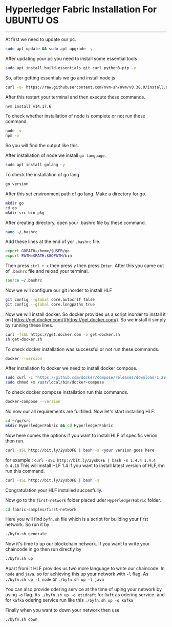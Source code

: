 # Hyperledger Fabric Installation For UBUNTU OS
---
At first we need to update our pc.
```bash
sudo apt update && sudo apt upgrade -y
```
After updating your pc you need to install some essential tools
```bash
sudo apt install build-essentials git curl python3-pip -y
```
So, after getting essentials we go and install node js
```bash
curl -o- https://raw.githubusercontent.com/nvm-sh/nvm/v0.38.0/install.sh | bash
```
After this restart your terminal and then execute these commands.
```bash
nvm install v14.17.6
```
To check whether installation of node is complete or not run these command.
```bash
node -v
npm -v
```
So you will find the output like this.

After installation of node we install `go language`.
```bash
sudo apt install golang -y
```
To check the installation of go lang.
```bash
go version
```
After this set environment path of go lang. Make a directory for go.
```bash
mkdir go
cd go
mkdir src bin pkg
```
After creating directory, open your .bashrc file by these command.
```bash
nano ~/.bashrc
```
Add these lines at the end of yor `.bashrc` file.
```bash
export GOPATH=/home/$USER/go
export PATH=$PATH:$GOPATH/bin
```
Then press `ctrl + x` then press `y` then press `Enter`. After this you came out of `.bashrc` file and reload your terminal.
```bash
source ~/.bashrc
```
Now we will configure our git inorder to install HLF
```bash
git config --global core.autocrlf false
git config --global core.longpaths true
```
Now we will install docker. So docker provides us a script inorder to install it on [https://get.docker.com/](https://get.docker.com/).
So we install it simply by running these lines.
```bash
curl -fsSL https://get.docker.com -o get-docker.sh
sh get-docker.sh
```
To check docker installation was successful or not run these commands.
```bash
docker --version
```
After installation fo docker we need to install docker compose.
```bash
sudo curl -L "https://github.com/docker/compose/releases/download/1.29.2/docker-compose-$(uname -s)-$(uname -m)" -o /usr/local/bin/docker-compose
sudo chmod +x /usr/local/bin/docker-compose
```
To check docker compose installation run this commands.
```bash
docker-compose --version
```
No now our all requirements are fullfilled. Now let's start installing HLF.
```bash
cd ~/go/src
mkdir HyperledgerFabric && cd HyperledgerFabric
```
Now here comes the options if you want to install HLF of specific verion then run.
```bash
curl -sSL http://bit.ly/2ysbOFE | bash -s <your version goes here
```
for example : `curl -sSL http://bit.ly/2ysbOFE | bash -s 1.4.4 1.4.4 0.4.18` This will install HLF 1.4
if you want to install latest version of HLF,rhn run this command.
```bash
curl -sSL http://bit.ly/2ysbOFE | bash -s
```
Congratulation your HLF installed succesfully.

Now go to the `first-network` folder placed uder `HyperledgerFabric` folder.
```bash
cd fabric-samples/first-network
```
Here you will find `byfn.sh` file which is a script for building your first network. So run it by 
```bash
./byfn.sh generate
```
Now it's time to up our blockchain network. If you want to write your chaincode in go then run directly by
```bash
./byfn.sh up
```
Apart from it HLF provides us two more language to write our chaincode. In `node` and `java`.
so for achieving this up your network with `-l` flag.
As `./byfn.sh up -l node` or `./byfn.sh up -l java`

You can also provide odering service at the time of uping your network by using `-o` flag.
As `./byfn.sh up -o etcdraft` for `Raft` as odering service.
and for `Kafka` odering service run like this `./byfn.sh up -o kafka`

Finally when you want to down your network then use 
```bash
./byfn.sh down
```
